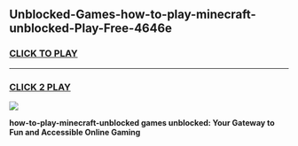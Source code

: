 
## Unblocked-Games-how-to-play-minecraft-unblocked-Play-Free-4646e
<h3>
<a href="https://premium76.site?title=how-to-play-minecraft-unblocked&ref=17A">CLICK TO PLAY</a></h3>
<hr>

<h3>
<a href="https://premium76.site?title=how-to-play-minecraft-unblocked&ref=17A">CLICK 2 PLAY</a>
  
</h3>

<a href="https://premium76.site?title=how-to-play-minecraft-unblocked&ref=17A"><img src="https://clearcache.store/games.png"></a>


**how-to-play-minecraft-unblocked games unblocked: Your Gateway to Fun and Accessible Online Gaming**
